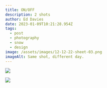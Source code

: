 ```yaml
---
title: ON/OFF
description: 2 shots
author: Ed Davies
date: 2023-01-09T10:21:28.954Z
tags:
  - post
  - photography
  - snow
  - design
image: /assets/images/12-12-22-sheet-03.png
imageAlt: Same shot, different day.
---
```

![](/assets/images/12-12-22-sheet-02.jpg)

![](/assets/images/12-12-22-sheet-01.jpg)